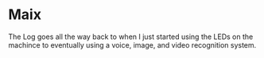 # Maix
The Log goes all the way back to when I just started using the LEDs on the machince to eventually using a voice, image, and video recognition system.
